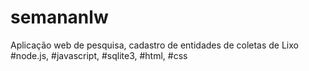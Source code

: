 # semananlw
Aplicação web de pesquisa, cadastro de entidades de coletas de Lixo
#node.js, #javascript, #sqlite3, #html, #css
